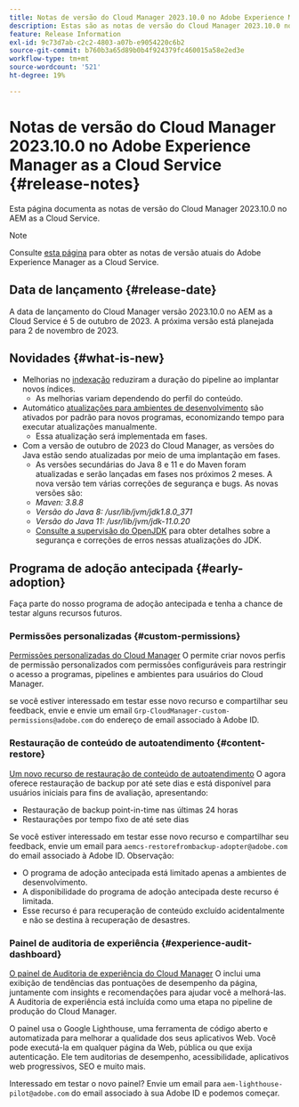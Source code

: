 ```yaml
---
title: Notas de versão do Cloud Manager 2023.10.0 no Adobe Experience Manager as a Cloud Service
description: Estas são as notas de versão do Cloud Manager 2023.10.0 no AEM as a Cloud Service.
feature: Release Information
exl-id: 9c73d7ab-c2c2-4803-a07b-e9054220c6b2
source-git-commit: b760b3a65d89b0b4f924379fc460015a58e2ed3e
workflow-type: tm+mt
source-wordcount: '521'
ht-degree: 19%

---
```



# Notas de versão do Cloud Manager 2023.10.0 no Adobe Experience Manager as a Cloud Service {#release-notes}

Esta página documenta as notas de versão do Cloud Manager 2023.10.0 no AEM as a Cloud Service.

>[!NOTE]
>
>Consulte [esta página](/help/release-notes/release-notes-cloud/release-notes-current.md) para obter as notas de versão atuais do Adobe Experience Manager as a Cloud Service.

## Data de lançamento {#release-date}

A data de lançamento do Cloud Manager versão 2023.10.0 no AEM as a Cloud Service é 5 de outubro de 2023. A próxima versão está planejada para 2 de novembro de 2023.

## Novidades {#what-is-new}

* Melhorias no [indexação](/help/operations/indexing.md) reduziram a duração do pipeline ao implantar novos índices.
   * As melhorias variam dependendo do perfil do conteúdo.
* Automático [atualizações para ambientes de desenvolvimento](/help/implementing/cloud-manager/manage-environments.md#updating-environments) são ativados por padrão para novos programas, economizando tempo para executar atualizações manualmente.
   * Essa atualização será implementada em fases.
* Com a versão de outubro de 2023 do Cloud Manager, as versões do Java estão sendo atualizadas por meio de uma implantação em fases.
   * As versões secundárias do Java 8 e 11 e do Maven foram atualizadas e serão lançadas em fases nos próximos 2 meses. A nova versão tem várias correções de segurança e bugs. As novas versões são:
   * *Maven: 3.8.8*
   * *Versão do Java 8: /usr/lib/jvm/jdk1.8.0_371*
   * *Versão do Java 11: /usr/lib/jvm/jdk-11.0.20*
   * [Consulte a supervisão do OpenJDK](https://openjdk.org/groups/vulnerability/advisories/) para obter detalhes sobre a segurança e correções de erros nessas atualizações do JDK.

## Programa de adoção antecipada {#early-adoption}

Faça parte do nosso programa de adoção antecipada e tenha a chance de testar alguns recursos futuros.

### Permissões personalizadas {#custom-permissions}

[Permissões personalizadas do Cloud Manager](/help/implementing/cloud-manager/custom-permissions.md) O permite criar novos perfis de permissão personalizados com permissões configuráveis para restringir o acesso a programas, pipelines e ambientes para usuários do Cloud Manager.

se você estiver interessado em testar esse novo recurso e compartilhar seu feedback, envie e envie um email `Grp-CloudManager-custom-permissions@adobe.com` do endereço de email associado à Adobe ID.

### Restauração de conteúdo de autoatendimento {#content-restore}

[Um novo recurso de restauração de conteúdo de autoatendimento](/help/operations/restore.md) O agora oferece restauração de backup por até sete dias e está disponível para usuários iniciais para fins de avaliação, apresentando:

* Restauração de backup point-in-time nas últimas 24 horas
* Restaurações por tempo fixo de até sete dias

Se você estiver interessado em testar esse novo recurso e compartilhar seu feedback, envie um email para `aemcs-restorefrombackup-adopter@adobe.com` do email associado à Adobe ID. Observação:

* O programa de adoção antecipada está limitado apenas a ambientes de desenvolvimento.
* A disponibilidade do programa de adoção antecipada deste recurso é limitada.
* Esse recurso é para recuperação de conteúdo excluído acidentalmente e não se destina à recuperação de desastres.

### Painel de auditoria de experiência {#experience-audit-dashboard}

[O painel de Auditoria de experiência do Cloud Manager](/help/implementing/cloud-manager/experience-audit-dashboard.md) O inclui uma exibição de tendências das pontuações de desempenho da página, juntamente com insights e recomendações para ajudar você a melhorá-las. A Auditoria de experiência está incluída como uma etapa no pipeline de produção do Cloud Manager.

O painel usa o Google Lighthouse, uma ferramenta de código aberto e automatizada para melhorar a qualidade dos seus aplicativos Web. Você pode executá-la em qualquer página da Web, pública ou que exija autenticação. Ele tem auditorias de desempenho, acessibilidade, aplicativos web progressivos, SEO e muito mais.

Interessado em testar o novo painel? Envie um email para `aem-lighthouse-pilot@adobe.com` do email associado à sua Adobe ID e podemos começar.
